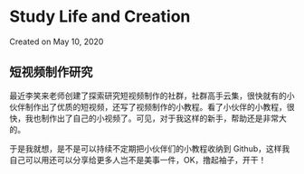 # Study Life and Creation

Created on May 10, 2020

## 短视频制作研究

最近李笑来老师创建了探索研究短视频制作的社群，社群高手云集，很快就有的小伙伴制作出了优质的短视频，还写了视频制作的小教程。看了小伙伴的小教程，很快，我也制作出了自己的小视频了。可见，对于我这样的新手，帮助还是非常大的。

于是我就想，是不是可以持续不定期把小伙伴们的小教程收纳到 Github，这样我自己可以用还可以分享给更多人岂不是美事一件，OK，撸起袖子，开干！